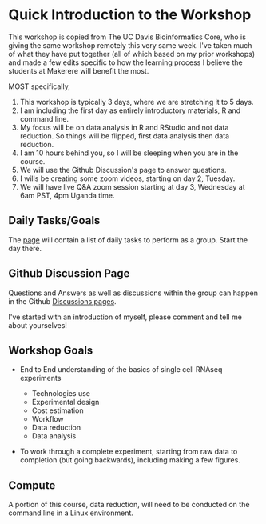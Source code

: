 # Quick Introduction to the Workshop

This workshop is copied from The UC Davis Bioinformatics Core, who is giving the same workshop remotely this very same week. I've taken much of what they have put together (all of which based on my prior workshops) and made a few edits specific to how the learning process I believe the students at Makerere will benefit the most.

MOST specifically,

1) This workshop is typically 3 days, where we are stretching it to 5 days.
2) I am including the first day as entirely introductory materials, R and command line.
3) My focus will be on data analysis in R and RStudio and not data reduction. So things will be flipped, first data analysis then data reduction.
4) I am 10 hours behind you, so I will be sleeping when you are in the course.
5) We will use the Github Discussion's page to answer questions.
6) I wills be creating some zoom videos, starting on day 2, Tuesday.
7) We will have live Q&A zoom session starting at day 3, Wednesday at 6am PST, 4pm Uganda time.

## Daily Tasks/Goals

The [page](./schedule) will contain a list of daily tasks to perform as a group. Start the day there.
 
## Github Discussion Page

Questions and Answers as well as discussions within the group can happen in the Github [Discussions pages](https://github.com/msettles/2022-Uganda-Single-Cell-RNA-Seq-Analysis/discussions).

I've started with an introduction of myself, please comment and tell me about yourselves!

## Workshop Goals

* End to End understanding of the basics of single cell RNAseq experiments
  * Technologies use
  * Experimental design
  * Cost estimation
  * Workflow
  * Data reduction
  * Data analysis

* To work through a complete experiment, starting from raw data to completion (but going backwards), including making a few figures.

## Compute

A portion of this course, data reduction, will need to be conducted on the command line in a Linux environment.
